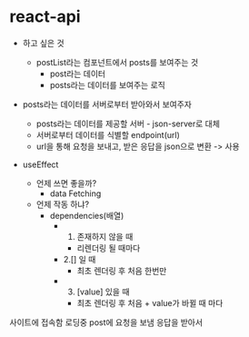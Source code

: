 

# react-api

- 하고 싶은 것
	- postList라는 컴포넌트에서 posts를 보여주는 것
		- post라는 데이터
		- posts라는 데이터를 보여주는 로직

- posts라는 데이터를 서버로부터 받아와서 보여주자
	- posts라는 데이터를 제공할 서버 - json-server로 대체
	- 서버로부터 데이터를 식별할 endpoint(url)
	- url을 통해 요청을 보내고, 받은 응답을 json으로 변환 -> 사용



- useEffect
	- 언제 쓰면 좋을까?
		- data Fetching
	- 언제 작동 하냐?
		- dependencies(배열)
			- 1. 존재하지 않을 때
				- 리렌더링 될 때마다
			- 2.[] 일 때
				- 최초 렌더링 후 처음 한번만
			- 3. [value] 있을 때
				- 최초 렌더링 후 처음 + value가 바뀔 때 마다


사이트에 접속함
	로딩중
			post에 요청을 보냄
			응답을 받아서